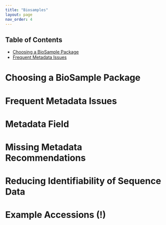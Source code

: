 ```yaml
---
title: "Biosamples"
layout: page
nav_order: 4
---
```


<!---
Table of contents goes here
-->
## Table of Contents
- [Choosing a BioSample Package](#choosing-a-biosample-package)
- [Frequent Metadata Issues](#frequent-metadata-issues)

<!---
Sections start here
-->

# Choosing a BioSample Package 

# Frequent Metadata Issues 

# Metadata Field 

# Missing Metadata Recommendations 

# Reducing Identifiability of Sequence Data 

# Example Accessions (!) 
